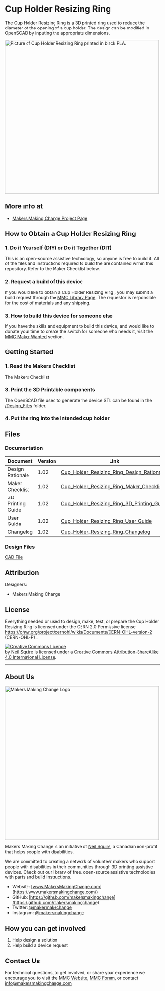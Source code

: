 # Cup Holder Resizing Ring
The Cup Holder Resizing Ring is a 3D printed ring used to reduce the diameter of the opening of a cup holder. The design can be modified in OpenSCAD by inputing the appropriate dimensions.

<img src="https://github.com/makersmakingchange/Cup-Holder-Resizing-Ring/blob/main/Cup%20Holder%20Resizing%20Ring/Images/Cup%20Holder%20Resizing%20Ring%20Close-up.JPG" width="500" alt="Picture of Cup Holder Resizing Ring printed in black PLA.">

## More info at
- [Makers Making Change Project Page](https://makersmakingchange.com/project/cup-holder-resizing-ring/)


## How to Obtain a Cup Holder Resizing Ring
### 1. Do it Yourself (DIY) or Do it Together (DIT)

This is an open-source assistive technology, so anyone is free to build it. All of the files and instructions required to build the <Device-Name> are contained within this repository. Refer to the Maker Checklist below.

### 2. Request a build of this device

If you would like to obtain a Cup Holder Resizing Ring , you may submit a build request through the [MMC Library Page](https://makersmakingchange.com/project/device-name/). The requestor is responsible for the cost of materials and any shipping.

### 3. How to build this device for someone else

If you have the skills and equipment to build this device, and would like to donate your time to create the switch for someone who needs it, visit the [MMC Maker Wanted](https://makersmakingchange.com/maker-wanted/) section.


## Getting Started

### 1. Read the Makers Checklist

[The Makers Checklist](https://github.com/makersmakingchange/Cup-Holder-Resizing-Ring/blob/main/Cup%20Holder%20Resizing%20Ring/Documentation/Cup_Holder_Resizing_Ring_Maker_Checklist.pdf) 

### 3. Print the 3D Printable components

The OpenSCAD file used to generate the device STL can be found in the [/Design_Files](/Design_Files) folder.

### 4. Put the ring into the intended cup holder.

## Files
### Documentation
| Document             | Version | Link |
|----------------------|---------|------|
| Design Rationale     | 1.02    | [Cup_Holder_Resizing_Ring_Design_Rationale](https://github.com/makersmakingchange/Cup-Holder-Resizing-Ring/blob/main/Cup%20Holder%20Resizing%20Ring/Documentation/Cup_Holder_Resizing_Ring_Design_Rationale.pdf)     |
| Maker Checklist      | 1.02    | [Cup_Holder_Resizing_Ring_Maker_Checklist](https://github.com/makersmakingchange/Cup-Holder-Resizing-Ring/blob/main/Cup%20Holder%20Resizing%20Ring/Documentation/Cup_Holder_Resizing_Ring_Maker_Checklist.pdf)     |    |
| 3D Printing Guide    | 1.02    | [Cup_Holder_Resizing_Ring_3D_Printing_Guide](https://github.com/makersmakingchange/Cup-Holder-Resizing-Ring/blob/main/Cup%20Holder%20Resizing%20Ring/Documentation/Cup_Holder_Resizing_Ring_3D_Print_Guide.pdf)     |
| User Guide           | 1.02    | [Cup_Holder_Resizing_Ring_User_Guide](https://github.com/makersmakingchange/Cup-Holder-Resizing-Ring/blob/main/Cup%20Holder%20Resizing%20Ring/Documentation/Cup_Holder_Resizing_Ring_User_Guide.pdf)    |
| Changelog            | 1.02    | [Cup_Holder_Resizing_Ring_Changelog](https://github.com/makersmakingchange/Cup-Holder-Resizing-Ring/blob/main/Cup%20Holder%20Resizing%20Ring/Documentation/Cup_Holder_Resizing_Ring_ChangeLog.pdf)     |

### Design Files
[CAD File](https://github.com/makersmakingchange/Cup-Holder-Resizing-Ring/tree/main/Cup%20Holder%20Resizing%20Ring/Design_Files)


## Attribution
Designers:
 - Makers Making Change



## License
Everything needed or used to design, make, test, or prepare the Cup Holder Resizing Ring is licensed under the CERN 2.0 Permissive license <https://ohwr.org/project/cernohl/wikis/Documents/CERN-OHL-version-2> (CERN-OHL-P) . 


<a rel="license" href="http://creativecommons.org/licenses/by-sa/4.0/"><img alt="Creative Commons Licence" style="border-width:0" src="https://i.creativecommons.org/l/by-sa/4.0/88x31.png" /></a><br /><span xmlns:dct="http://purl.org/dc/terms/" property="dct:title"><Device-Name></span> by <a xmlns:cc="http://creativecommons.org/ns#" href="www.makersmakingchange.com" property="cc:attributionName" rel="cc:attributionURL">Neil Squire</a> is licensed under a <a rel="license" href="http://creativecommons.org/licenses/by-sa/4.0/">Creative Commons Attribution-ShareAlike 4.0 International License</a>.


---
<!-- ABOUT MMC START -->
## About Us
<img src="https://www.makersmakingchange.com/wp-content/uploads/logo/mmc_logo.svg" width="500" alt="Makers Making Change Logo">

Makers Making Change is an initiative of [Neil Squire](https://www.neilsquire.ca/), a Canadian non-profit that helps people with disabilities.

We are committed to creating a network of volunteer makers who support people with disabilities in their communities through 3D printing assistive devices. Check out our library of free, open-source assistive technologies with parts and build instructions.

 - Website: [www.MakersMakingChange.com](https://www.makersmakingchange.com/)
 - GitHub: [https://github.com/makersmakingchange](https://github.com/makersmakingchange)
 - Twitter: [@makermakechange](https://twitter.com/makermakechange)
 - Instagram: [@makersmakingchange](https://www.instagram.com/makersmakingchange)

## How you can get involved
1. Help design a solution 
2. Help build a device request


## Contact Us

For technical questions, to get involved, or share your experience we encourage you to visit the [MMC Website](https://www.makersmakingchange.com/), [MMC Forum](https://makersmakingchange.com/forum), or contact info@makersmakingchange.com

<!-- ABOUT MMC END -->
